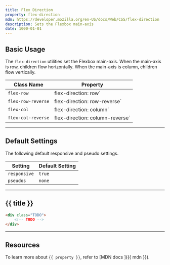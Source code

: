 ```yaml
---
title: Flex Direction
property: flex-direction
mdn: https://developer.mozilla.org/en-US/docs/Web/CSS/flex-direction
description: Sets the Flexbox main-axis
date: 1000-01-01
---
```


## Basic Usage

The `flex-direction` utilities set the Flexbox main-axis. When the main-axis is row, children flow horizontally. When the main-axis is column, children flow vertically.

| Class Name         | Property                        |
| ------------------ | ------------------------------- |
| `flex-row`         | flex-direction: row`            |
| `flex-row-reverse` | flex-direction: row-reverse`    |
| `flex-col`         | flex-direction: column`         |
| `flex-col-reverse` | flex-direction: column-reverse` |

---

## Default Settings

The following default responsive and pseudo settings.

| Setting      | Default Setting |
| ------------ | --------------- |
| `responsive` | `true`          |
| `pseudos`    | `none`          |

---

## {{ title }}

<div class="bg-silver-200 p-20 h-256 radius-md flex flex-wrap align-content-center">
  <!-- ... -->
</div>

```html
<div class="TODO">
	<!-- TODO -->
</div>
```

---

## Resources

To learn more about `{{ property }}`, refer to [MDN docs <i class="far fa-external-link ml-6"></i>]({{ mdn }}).
